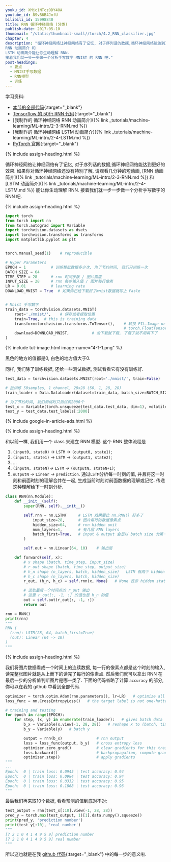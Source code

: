 ```yaml
---
youku_id: XMjc1NTczODY4OA
youtube_id: 8SvB6B4JmfU
bilibili_id: 15998840
title: RNN 循环神经网络 (分类)
publish-date: 2017-05-10
thumbnail: "/static/thumbnail-small//torch/4.2_RNN_classifier.jpg"
chapter: 4
description: "循环神经网络让神经网络有了记忆, 对于序列话的数据,循环神经网络能达到更好的效果. 如果你对循环神经网络还没有特别了解, 请观看几分钟的短动画,
RNN 动画简介 和
LSTM 动画简介能让你生动理解 RNN.
接着我们就一步一步做一个分析手写数字 MNIST 的 RNN 吧."
post-headings:
  - 要点
  - MNIST手写数据
  - RNN模型
  - 训练
---
```



学习资料:
  * [本节的全部代码](https://github.com/MorvanZhou/PyTorch-Tutorial/blob/master/tutorial-contents/402_RNN_classifier.py){:target="_blank"}
  * [Tensorflow 的 50行 RNN 代码](https://github.com/MorvanZhou/Tensorflow-Tutorial/blob/master/tutorial-contents/402_RNN_classification.py){:target="_blank"}
  * [我制作的 循环神经网络 RNN 动画简介]({% link _tutorials/machine-learning/ML-intro/2-3-RNN.md %})
  * [我制作的 循环神经网络 LSTM 动画简介]({% link _tutorials/machine-learning/ML-intro/2-4-LSTM.md %})
  * [PyTorch 官网](http://pytorch.org/){:target="_blank"}

{% include assign-heading.html %}

循环神经网络让神经网络有了记忆, 对于序列话的数据,循环神经网络能达到更好的效果. 如果你对循环神经网络还没有特别了解, 请观看几分钟的短动画,
[RNN 动画简介]({% link _tutorials/machine-learning/ML-intro/2-3-RNN.md %}) 和
[LSTM 动画简介]({% link _tutorials/machine-learning/ML-intro/2-4-LSTM.md %}) 能让你生动理解 RNN.
接着我们就一步一步做一个分析手写数字的 RNN 吧.





{% include assign-heading.html %}

```python
import torch
from torch import nn
from torch.autograd import Variable
import torchvision.datasets as dsets
import torchvision.transforms as transforms
import matplotlib.pyplot as plt


torch.manual_seed(1)    # reproducible

# Hyper Parameters
EPOCH = 1           # 训练整批数据多少次, 为了节约时间, 我们只训练一次
BATCH_SIZE = 64
TIME_STEP = 28      # rnn 时间步数 / 图片高度
INPUT_SIZE = 28     # rnn 每步输入值 / 图片每行像素
LR = 0.01           # learning rate
DOWNLOAD_MNIST = True  # 如果你已经下载好了mnist数据就写上 Fasle


# Mnist 手写数字
train_data = torchvision.datasets.MNIST(
    root='./mnist/',    # 保存或者提取位置
    train=True,  # this is training data
    transform=torchvision.transforms.ToTensor(),    # 转换 PIL.Image or numpy.ndarray 成
                                                    # torch.FloatTensor (C x H x W), 训练的时候 normalize 成 [0.0, 1.0] 区间
    download=DOWNLOAD_MNIST,          # 没下载就下载, 下载了就不用再下了
)
```

{% include tut-image.html image-name="4-1-1.png" %}

黑色的地方的值都是0, 白色的地方值大于0.

同样, 我们除了训练数据, 还给一些测试数据, 测试看看它有没有训练好.

```python
test_data = torchvision.datasets.MNIST(root='./mnist/', train=False)

# 批训练 50samples, 1 channel, 28x28 (50, 1, 28, 28)
train_loader = Data.DataLoader(dataset=train_data, batch_size=BATCH_SIZE, shuffle=True)

# 为了节约时间, 我们测试时只测试前2000个
test_x = Variable(torch.unsqueeze(test_data.test_data, dim=1), volatile=True).type(torch.FloatTensor)[:2000]/255.   # shape from (2000, 28, 28) to (2000, 1, 28, 28), value in range(0,1)
test_y = test_data.test_labels[:2000]
```


{% include google-in-article-ads.html %}

{% include assign-heading.html %}

和以前一样, 我们用一个 class 来建立 RNN 模型. 这个 RNN 整体流程是

1. `(input0, state0)` -> `LSTM` -> `(output0, state1)`;
2. `(input1, state1)` -> `LSTM` -> `(output1, state2)`;
3. ...
4. `(inputN, stateN)`-> `LSTM` ->  `(outputN, stateN+1)`;
5. `outputN` -> `Linear` -> `prediction`.
通过`LSTM`分析每一时刻的值, 并且将这一时刻和前面时刻的理解合并在一起, 生成当前时刻对前面数据的理解或记忆. 传递这种理解给下一时刻分析.

```python
class RNN(nn.Module):
    def __init__(self):
        super(RNN, self).__init__()

        self.rnn = nn.LSTM(     # LSTM 效果要比 nn.RNN() 好多了
            input_size=28,      # 图片每行的数据像素点
            hidden_size=64,     # rnn hidden unit
            num_layers=1,       # 有几层 RNN layers
            batch_first=True,   # input & output 会是以 batch size 为第一维度的特征集 e.g. (batch, time_step, input_size)
        )

        self.out = nn.Linear(64, 10)    # 输出层

    def forward(self, x):
        # x shape (batch, time_step, input_size)
        # r_out shape (batch, time_step, output_size)
        # h_n shape (n_layers, batch, hidden_size)   LSTM 有两个 hidden states, h_n 是分线, h_c 是主线
        # h_c shape (n_layers, batch, hidden_size)
        r_out, (h_n, h_c) = self.rnn(x, None)   # None 表示 hidden state 会用全0的 state

        # 选取最后一个时间点的 r_out 输出
        # 这里 r_out[:, -1, :] 的值也是 h_n 的值
        out = self.out(r_out[:, -1, :])
        return out

rnn = RNN()
print(rnn)
"""
RNN (
  (rnn): LSTM(28, 64, batch_first=True)
  (out): Linear (64 -> 10)
)
"""
```

{% include assign-heading.html %}

我们将图片数据看成一个时间上的连续数据, 每一行的像素点都是这个时刻的输入, 读完整张图片就是从上而下的读完了每行的像素点.
然后我们就可以拿出 RNN 在最后一步的分析值判断图片是哪一类了. 下面的代码省略了计算 `accuracy` 的部分, 你可以在我的 github 中看到全部代码.

```python
optimizer = torch.optim.Adam(rnn.parameters(), lr=LR)   # optimize all parameters
loss_func = nn.CrossEntropyLoss()   # the target label is not one-hotted

# training and testing
for epoch in range(EPOCH):
    for step, (x, y) in enumerate(train_loader):   # gives batch data
        b_x = Variable(x.view(-1, 28, 28))   # reshape x to (batch, time_step, input_size)
        b_y = Variable(y)   # batch y

        output = rnn(b_x)               # rnn output
        loss = loss_func(output, b_y)   # cross entropy loss
        optimizer.zero_grad()           # clear gradients for this training step
        loss.backward()                 # backpropagation, compute gradients
        optimizer.step()                # apply gradients
"""
...
Epoch:  0 | train loss: 0.0945 | test accuracy: 0.94
Epoch:  0 | train loss: 0.0984 | test accuracy: 0.94
Epoch:  0 | train loss: 0.0332 | test accuracy: 0.95
Epoch:  0 | train loss: 0.1868 | test accuracy: 0.96
"""
```

最后我们再来取10个数据, 看看预测的值到底对不对:

```python
test_output = rnn(test_x[:10].view(-1, 28, 28))
pred_y = torch.max(test_output, 1)[1].data.numpy().squeeze()
print(pred_y, 'prediction number')
print(test_y[:10], 'real number')
"""
[7 2 1 0 4 1 4 9 5 9] prediction number
[7 2 1 0 4 1 4 9 5 9] real number
"""
```

所以这也就是在我 [github 代码](https://github.com/MorvanZhou/PyTorch-Tutorial/blob/master/tutorial-contents/402_RNN_classifier.py){:target="_blank"} 中的每一步的意义啦.
